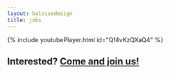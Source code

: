 ```yaml
---
layout: baloisedesign
title: jobs
---
```

<div></div>

{% include youtubePlayer.html id="Qf4vKzQXaQ4" %}

## Interested? [Come and join us!](https://www.baloise.com/en/jobs.html)
